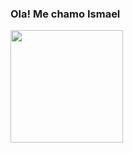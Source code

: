 ### Ola! Me chamo Ismael 

<div>
  <a href= "https://github.com/ismaelmendesbueno"></a>
  <img height="180em" src="https://github-readme-stats.vercel.app/api?username=ismaelmendesbueno&show_icons=true&theme=Gradient"/>
  
</div> 



